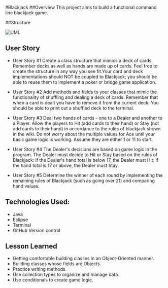 #Blackjack
##Overview
This project aims to build a functional command line blackjack game. 

##Structure

![UML](/images/UML.png)

## User Story

* User Story #1
Create a class structure that mimics a deck of cards. Remember decks as well as hands are made up of cards. Feel free to create the structure in any way you see fit.Your card and deck implementations should NOT be coupled to Blackjack; you should be able to reuse them to implement a poker or bridge game application.

* User Story #2
Add methods and fields to your classes that mimic the functionality of shuffling and dealing a deck of cards. Remember that when a card is dealt you have to remove it from the current deck. You should be able to print out a shuffled deck to the terminal.

* User Story #3
Deal two hands of cards - one to a Dealer and another to a Player. Allow the players to Hit (add cards to their hand) or Stay (not add cards to their hand) in accordance to the rules of blackjack shown in the wiki. Do not worry about the multiple values for Ace until your basic game logic is working. Assume they are either 1 or 11 to start.

* User Story #4
The Dealer's decisions are based on game logic in the program. The Dealer must decide to Hit or Stay based on the rules of Blackjack: if the Dealer's hand total is below 17, the Dealer must Hit; if the hand total is 17 or above, the Dealer must Stay.

* User Story #5
Determine the winner of each round by implementing the remaining rules of Blackjack (such as going over 21) and comparing hand values.

## Technologies Used:
* Java
* Eclipse
* Terminal
* GitHub Version control

## Lesson Learned
* Getting comfortable building classes in an Object-Oriented manner.
* Building classes whose fields are Objects.
* Practice writing methods.
* Use collection types to organize and manage data.
* Use conditionals to create game logic.
